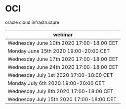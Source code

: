 # OCI
oracle cloud infrastructure

|webinar |
|------------------------------------------|
|Wednesday June 10th 2020 17:00-18:00 CET|
|Monday June 15th 2020 19:00-20:00 CET|
|Wednesday June 17th 2020 17:00-18:00 CET|
|Wednesday June 24th 2020 17:00-18:00 CET|
|Wednesday July 1st 2020 17:00-18:00 CET|
|Monday July 6th 2020 19:00-20:00 CET|
|Wednesday July 8th 2020 17:00-18:00 CET|
|Wednesday July 15th 2020 17:00-18:00 CET| 
